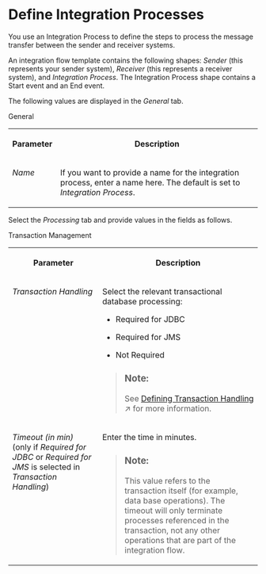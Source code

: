 <!-- loiod704f5cafb194f059198656d8a1b4c6a -->

# Define Integration Processes

You use an Integration Process to define the steps to process the message transfer between the sender and receiver systems.

An integration flow template contains the following shapes: *Sender* \(this represents your sender system\), *Receiver* \(this represents a receiver system\), and *Integration Process*. The Integration Process shape contains a Start event and an End event.

The following values are displayed in the *General* tab.

<a name="loiod704f5cafb194f059198656d8a1b4c6a__table_nbt_4sw_jjb"/>General


<table>
<tr>
<th valign="top">

Parameter



</th>
<th valign="top">

Description



</th>
</tr>
<tr>
<td valign="top">

 *Name* 



</td>
<td valign="top">

If you want to provide a name for the integration process, enter a name here. The default is set to *Integration Process*.



</td>
</tr>
</table>

Select the *Processing* tab and provide values in the fields as follows.

<a name="loiod704f5cafb194f059198656d8a1b4c6a__table_j3m_1vw_jjb"/>Transaction Management


<table>
<tr>
<th valign="top">

Parameter



</th>
<th valign="top">

Description



</th>
</tr>
<tr>
<td valign="top">

 *Transaction Handling* 



</td>
<td valign="top">

Select the relevant transactional database processing:

-   Required for JDBC

-   Required for JMS

-   Not Required


> ### Note:  
> See [Defining Transaction Handling](https://help.sap.com/viewer/987273656c2f47d2aca4e0bfce26c594/IAT/en-US/2a5d4bc3b5da46df84b26ac96450587b.html "You can configure transaction handling on integration process or local integration process level.") :arrow_upper_right: for more information.



</td>
</tr>
<tr>
<td valign="top">

 *Timeout \(in min\)* \(only if *Required for JDBC* or *Required for JMS* is selected in *Transaction Handling*\)



</td>
<td valign="top">

Enter the time in minutes.

> ### Note:  
> This value refers to the transaction itself \(for example, data base operations\). The timeout will only terminate processes referenced in the transaction, not any other operations that are part of the integration flow.



</td>
</tr>
</table>

